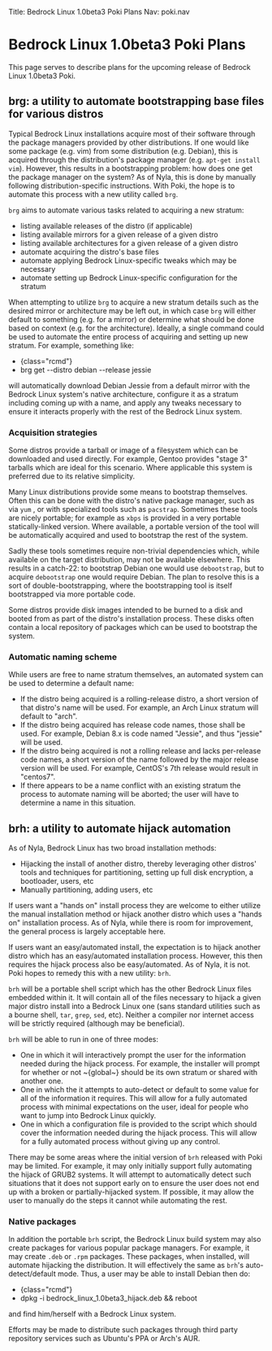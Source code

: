 Title: Bedrock Linux 1.0beta3 Poki Plans
Nav: poki.nav

Bedrock Linux 1.0beta3 Poki Plans
=================================

This page serves to describe plans for the upcoming release of Bedrock Linux
1.0beta3 Poki.

## brg: a utility to automate bootstrapping base files for various distros

Typical Bedrock Linux installations acquire most of their software through the
package managers provided by other distributions.  If one would like some
package (e.g. vim) from some distribution (e.g. Debian), this is acquired
through the distribution's package manager (e.g. `apt-get install vim`).
However, this results in a bootstrapping problem: how does one get the package
manager on the system?  As of Nyla, this is done by manually following
distribution-specific instructions.  With Poki, the hope is to automate this
process with a new utility called `brg`.

`brg` aims to automate various tasks related to acquiring a new stratum:

- listing available releases of the distro (if applicable)
- listing available mirrors for a given release of a given distro
- listing available architectures for a given release of a given distro
- automate acquiring the distro's base files
- automate applying Bedrock Linux-specific tweaks which may be necessary
- automate setting up Bedrock Linux-specific configuration for the stratum

When attempting to utilize `brg` to acquire a new stratum details such as the
desired mirror or architecture may be left out, in which case `brg` will either
default to something (e.g. for a mirror) or determine what should be done based
on context (e.g. for the architecture).  Ideally, a single command could be
used to automate the entire process of acquiring and setting up new stratum.
For example, something like:

- {class="rcmd"}
- brg get --distro debian --release jessie

will automatically download Debian Jessie from a default mirror with the
Bedrock Linux system's native architecture, configure it as a stratum including
coming up with a name, and apply any tweaks necessary to ensure it interacts
properly with the rest of the Bedrock Linux system.

### Acquisition strategies

Some distros provide a tarball or image of a filesystem which can be downloaded
and used directly.  For example, Gentoo provides "stage 3" tarballs which are
ideal for this scenario.  Where applicable this system is preferred due to its
relative simplicity.

Many Linux distributions provide some means to bootstrap themselves.  Often
this can be done with the distro's native package manager, such as via `yum` ,
or with specialized tools such as `pacstrap`.  Sometimes these tools are nicely
portable; for example as `xbps` is provided in a very portable
statically-linked version.  Where available, a portable version of the tool
will be automatically acquired and used to bootstrap the rest of the system.

Sadly these tools sometimes require non-trivial dependencies which, while
available on the target distribution, may not be available elsewhere.  This
results in a catch-22: to bootstrap Debian one would use `debootstrap`, but to
acquire `debootstrap` one would require Debian.  The plan to resolve this is a
sort of double-bootstrapping, where the bootstrapping tool is itself
bootstrapped via more portable code.

Some distros provide disk images intended to be burned to a disk and booted
from as part of the distro's installation process.  These disks often contain a
local repository of packages which can be used to bootstrap the system.

### Automatic naming scheme

While users are free to name stratum themselves, an automated system can be
used to determine a default name:

- If the distro being acquired is a rolling-release distro, a short version of
  that distro's name will be used.  For example, an Arch Linux stratum will
  default to "arch".
- If the distro being acquired has release code names, those shall be used.
  For example, Debian 8.x is code named "Jessie", and thus "jessie" will be
  used.
- If the distro being acquired is not a rolling release and lacks per-release
  code names, a short version of the name followed by the major release version
  will be used.  For example, CentOS's 7th release would result in "centos7".
- If there appears to be a name conflict with an existing stratum the process
  to automate naming will be aborted; the user will have to determine a name in
  this situation.

## brh: a utility to automate hijack automation

As of Nyla, Bedrock Linux has two broad installation methods:

- Hijacking the install of another distro, thereby leveraging other distros'
  tools and techniques for partitioning, setting up full disk encryption, a
  bootloader, users, etc
- Manually partitioning, adding users, etc

If users want a "hands on" install process they are welcome to either utilize
the manual installation method or hijack another distro which uses a "hands on"
installation process.  As of Nyla, while there is room for improvement, the
general process is largely acceptable here.

If users want an easy/automated install, the expectation is to hijack another
distro which has an easy/automated installation process.  However, this then
requires the hijack process also be easy/automated.  As of Nyla, it is not.
Poki hopes to remedy this with a new utility: `brh`.

`brh` will be a portable shell script which has the other Bedrock Linux files
embedded within it.  It will contain all of the files necessary to hijack a
given major distro install into a Bedrock Linux one (sans standard utilities
such as a bourne shell, `tar`, `grep`, `sed`, etc).  Neither a compiler nor
internet access will be strictly required (although may be beneficial).

`brh` will be able to run in one of three modes:

- One in which it will interactively prompt the user for the information needed
  during the hijack process.  For example, the installer will prompt for
  whether or not ~{global~} should be its own stratum or shared with another
  one.
- One in which the it attempts to auto-detect or default to some value for
  all of the information it requires.  This will allow for a fully automated
  process with minimal expectations on the user, ideal for people who want to
  jump into Bedrock Linux quickly.
- One in which a configuration file is provided to the script which should
  cover the information needed during the hijack process.  This will allow for
  a fully automated process without giving up any control.

There may be some areas where the initial version of `brh` released with Poki
may be limited.  For example, it may only initially support fully automating
the hijack of GRUB2 systems.  It will attempt to automatically detect such
situations that it does not support early on to ensure the user does not end up
with a broken or partially-hijacked system.  If possible, it may allow the user
to manually do the steps it cannot while automating the rest.

### Native packages

In addition the portable `brh` script, the Bedrock Linux build system may also
create packages for various popular package managers.  For example, it may
create `.deb` or `.rpm` packages.  These packages, when installed, will
automate hijacking the distribution.  It will effectively the same as `brh`'s
auto-detect/default mode.  Thus, a user may be able to install Debian then do:

- {class="rcmd"}
- dpkg -i bedrock_linux_1.0beta3_hijack.deb && reboot

and find him/herself with a Bedrock Linux system.

Efforts may be made to distribute such packages through third party repository
services such as Ubuntu's PPA or Arch's AUR.
